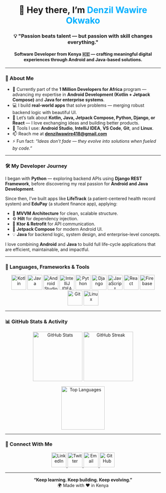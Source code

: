 <h1 align="center">👋 Hey there, I’m <span style="color:#00b0ff;">Denzil Wawire Okwako</span></h1>
<h3 align="center">💡 "Passion beats talent — but passion with skill changes everything."</h3>
<h4 align="center">Software Developer from Kenya 🇰🇪 — crafting meaningful digital experiences through Android and Java-based solutions.</h4>

---

### 🚀 About Me  
- 🌱 Currently part of the **1 Million Developers for Africa** program — advancing my expertise in **Android Development (Kotlin + Jetpack Compose)** and **Java for enterprise systems**.  
- 💻 I build **real-world apps** that solve problems — merging robust backend logic with beautiful UI.  
- 💬 Let’s talk about **Kotlin, Java, Jetpack Compose, Python, Django, or React** — I love exchanging ideas and building better products.  
- 🧰 Tools I use: **Android Studio**, **IntelliJ IDEA**, **VS Code**, **Git**, and **Linux**.  
- 📫 Reach me at **denzilwawire418@gmail.com**  
- ⚡ Fun fact: *“Ideas don’t fade — they evolve into solutions when fueled by code.”*  

---

### 🛠️ My Developer Journey  
I began with **Python** — exploring backend APIs using **Django REST Framework**, before discovering my real passion for **Android and Java Development**.  

Since then, I’ve built apps like **LifeTrack** (a patient-centered health record system) and **EduPay** (a student finance app), applying:  
- 🧩 **MVVM Architecture** for clean, scalable structure.  
- ⚙️ **Hilt** for dependency injection.  
- 🔗 **Ktor & Retrofit** for API communication.  
- 🎨 **Jetpack Compose** for modern Android UI.  
- 💡 **Java** for backend logic, system design, and enterprise-level concepts.  

I love combining **Android** and **Java** to build full life-cycle applications that are efficient, maintainable, and impactful.  

---

### 🧠 Languages, Frameworks & Tools
<p align="center">
  <a href="https://kotlinlang.org" target="_blank"><img src="https://skillicons.dev/icons?i=kotlin" width="48" alt="Kotlin"/></a>
  <a href="https://www.java.com/" target="_blank"><img src="https://skillicons.dev/icons?i=java" width="48" alt="Java"/></a>
  <a href="https://developer.android.com" target="_blank"><img src="https://skillicons.dev/icons?i=androidstudio" width="48" alt="Android Studio"/></a>
  <a href="https://www.jetbrains.com/idea/" target="_blank"><img src="https://skillicons.dev/icons?i=idea" width="48" alt="IntelliJ IDEA"/></a>
  <a href="https://www.python.org" target="_blank"><img src="https://skillicons.dev/icons?i=python" width="48" alt="Python"/></a>
  <a href="https://www.djangoproject.com/" target="_blank"><img src="https://skillicons.dev/icons?i=django" width="48" alt="Django"/></a>
  <a href="https://developer.mozilla.org/en-US/docs/Web/JavaScript" target="_blank"><img src="https://skillicons.dev/icons?i=javascript" width="48" alt="JavaScript"/></a>
  <a href="https://reactjs.org/" target="_blank"><img src="https://skillicons.dev/icons?i=react" width="48" alt="React"/></a>
  <a href="https://firebase.google.com/" target="_blank"><img src="https://skillicons.dev/icons?i=firebase" width="48" alt="Firebase"/></a>
  <a href="https://git-scm.com/" target="_blank"><img src="https://skillicons.dev/icons?i=git" width="48" alt="Git"/></a>
  <a href="https://www.linux.org/" target="_blank"><img src="https://skillicons.dev/icons?i=linux" width="48" alt="Linux"/></a>
</p>

---

### 📊 GitHub Stats & Activity
<p align="center">
  <img src="https://github-readme-stats.vercel.app/api?username=dOkwako&show_icons=true&theme=tokyonight&count_private=true&hide_border=true" height="160" alt="GitHub Stats"/>
  <img src="https://github-readme-streak-stats.herokuapp.com?user=dOkwako&theme=tokyonight&hide_border=true" height="160" alt="GitHub Streak"/>
</p>

<p align="center">
  <img src="https://github-readme-stats.vercel.app/api/top-langs?username=dOkwako&layout=compact&theme=tokyonight&hide_border=true" height="140" alt="Top Languages"/>
</p>

---

### 🤝 Connect With Me
<p align="center">
  <a href="https://www.linkedin.com/in/denzil-okwako-50a79b268" target="_blank">
    <img src="https://skillicons.dev/icons?i=linkedin" width="48" alt="LinkedIn"/>
  </a>
  <a href="https://x.com/DenzilWawire" target="_blank">
    <img src="https://skillicons.dev/icons?i=twitter" width="48" alt="Twitter"/>
  </a>
  <a href="mailto:denzilwawire418@gmail.com" target="_blank">
    <img src="https://skillicons.dev/icons?i=gmail" width="48" alt="Email"/>
  </a>
  <a href="https://github.com/dOkwako" target="_blank">
    <img src="https://skillicons.dev/icons?i=github" width="48" alt="GitHub"/>
  </a>
</p>

---

<p align="center">
  <b>“Keep learning. Keep building. Keep evolving.”</b><br>
  🌍 Made with ❤️ in Kenya
</p>
